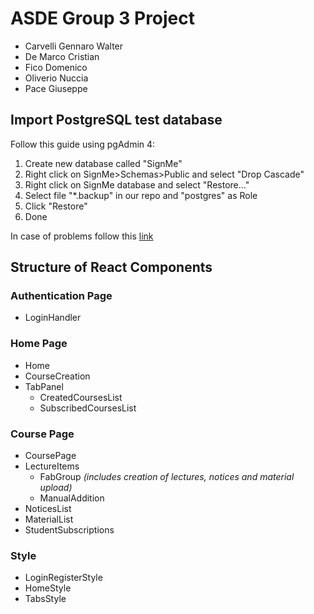 # ASDE Group 3 Project
- Carvelli Gennaro Walter
- De Marco Cristian
- Fico Domenico
- Oliverio Nuccia
- Pace Giuseppe

## Import PostgreSQL test database

Follow this guide using pgAdmin 4:
1. Create new database called "SignMe"
2. Right click on SignMe>Schemas>Public and select "Drop Cascade"
3. Right click on SignMe database and select "Restore..."
4. Select file "*.backup" in our repo and "postgres" as Role
5. Click "Restore"
6. Done

In case of problems follow this [link](https://o7planning.org/en/11913/backup-and-restore-postgres-database-with-pgadmin)

## Structure of React Components

  
### Authentication Page
 - LoginHandler

### Home Page
 - Home
 - CourseCreation
 - TabPanel
	 - CreatedCoursesList
	 - SubscribedCoursesList
 
### Course Page
 - CoursePage
 - LectureItems
	 - FabGroup *(includes creation of lectures, notices and material upload)*
	 - ManualAddition
 - NoticesList
 - MaterialList
 - StudentSubscriptions

### Style
 - LoginRegisterStyle
 - HomeStyle
 - TabsStyle
